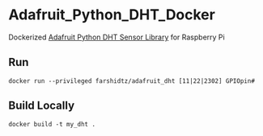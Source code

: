 # Adafruit_Python_DHT_Docker
Dockerized [Adafruit Python DHT Sensor Library](https://github.com/adafruit/Adafruit_Python_DHT) for Raspberry Pi

## Run 
```
docker run --privileged farshidtz/adafruit_dht [11|22|2302] GPIOpin#
```

## Build Locally
```
docker build -t my_dht .
```
